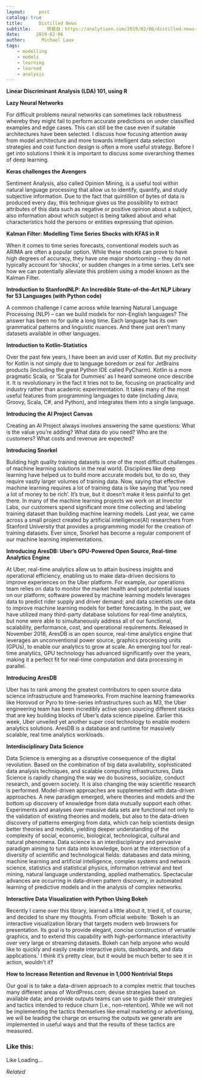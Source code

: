 ```yaml
---
layout:     post
catalog: true
title:      Distilled News
subtitle:      转载自：https://analytixon.com/2019/02/06/distilled-news-969/
date:      2019-02-06
author:      Michael Laux
tags:
    - modelling
    - models
    - learning
    - learned
    - analysis
---
```


**Linear Discriminant Analysis (LDA) 101, using R**

**Lazy Neural Networks**

For difficult problems neural networks can sometimes lack robustness whereby they might fail to perform accurate predictions on under classified examples and edge cases. This can still be the case even if suitable architectures have been selected. I discuss how focusing attention away from model architecture and more towards intelligent data selection strategies and cost function design is often a more useful strategy. Before I get into solutions I think it is important to discuss some overarching themes of deep learning.

**Keras challenges the Avengers**

Sentiment Analysis, also called Opinion Mining, is a useful tool within natural language processing that allow us to identify, quantify, and study subjective information. Due to the fact that quintillion of bytes of data is produced every day, this technique gives us the possibility to extract attributes of this data such as negative or positive opinion about a subject, also information about which subject is being talked about and what characteristics hold the persons or entities expressing that opinion.

**Kalman Filter: Modelling Time Series Shocks with KFAS in R**

When it comes to time series forecasts, conventional models such as ARIMA are often a popular option. While these models can prove to have high degrees of accuracy, they have one major shortcoming – they do not typically account for ‘shocks’, or sudden changes in a time series. Let’s see how we can potentially alleviate this problem using a model known as the Kalman Filter.

**Introduction to StanfordNLP: An Incredible State-of-the-Art NLP Library for 53 Languages (with Python code)**

A common challenge I came across while learning Natural Language Processing (NLP) – can we build models for non-English languages? The answer has been no for quite a long time. Each language has its own grammatical patterns and linguistic nuances. And there just aren’t many datasets available in other languages.

**Introduction to Kotlin-Statistics**

Over the past few years, I have been an avid user of Kotlin. But my proclivity for Kotlin is not simply due to language boredom or zeal for JetBrains products (including the great Python IDE called PyCharm). Kotlin is a more pragmatic Scala, or ‘Scala for Dummies’ as I heard someone once describe it. It is revolutionary in the fact it tries not to be, focusing on practicality and industry rather than academic experimentation. It takes many of the most useful features from programming languages to date (including Java, Groovy, Scala, C#, and Python), and integrates them into a single language.

**Introducing the AI Project Canvas**

Creating an AI Project always involves answering the same questions: What is the value you’re adding? What data do you need? Who are the customers? What costs and revenue are expected?

**Introducing Snorkel**

Building high quality training datasets is one of the most difficult challenges of machine learning solutions in the real world. Disciplines like deep learning have helped us to build more accurate models but, to do so, they require vastly larger volumes of training data. Now, saying that effective machine learning requires a lot of training data is like saying that ‘you need a lot of money to be rich’. It’s true, but it doesn’t make it less painful to get there. In many of the machine learning projects we work on at Invector Labs, our customers spend significant more time collecting and labeling training dataset than building machine learning models. Last year, we came across a small project created by artificial intelligence(AI) researchers from Stanford University that provides a programming model for the creation of training datasets. Ever since, Snorkel has become a regular component of our machine learning implementations.

**Introducing AresDB: Uber’s GPU-Powered Open Source, Real-time Analytics Engine**

At Uber, real-time analytics allow us to attain business insights and operational efficiency, enabling us to make data-driven decisions to improve experiences on the Uber platform. For example, our operations team relies on data to monitor the market health and spot potential issues on our platform; software powered by machine learning models leverages data to predict rider supply and driver demand; and data scientists use data to improve machine learning models for better forecasting. In the past, we have utilized many third-party database solutions for real-time analytics, but none were able to simultaneously address all of our functional, scalability, performance, cost, and operational requirements. Released in November 2018, AresDB is an open source, real-time analytics engine that leverages an unconventional power source, graphics processing units (GPUs), to enable our analytics to grow at scale. An emerging tool for real-time analytics, GPU technology has advanced significantly over the years, making it a perfect fit for real-time computation and data processing in parallel.

**Introducing AresDB**

Uber has to rank among the greatest contributors to open source data science infrastructure and frameworks. From machine learning frameworks like Horovod or Pyro to time-series infrastructures such as M3, the Uber engineering team has been incredibly active open sourcing different stacks that are key building blocks of Uber’s data science pipeline. Earlier this week, Uber unveiled yet another super cool technology to enable modern analytics solutions. AresDB is a database and runtime for massively scalable, real time analytics workloads.

**Interdisciplinary Data Science**

Data Science is emerging as a disruptive consequence of the digital revolution. Based on the combination of big data availability, sophisticated data analysis techniques, and scalable computing infrastructures, Data Science is rapidly changing the way we do business, socialize, conduct research, and govern society. It is also changing the way scientific research is performed. Model-driven approaches are supplemented with data-driven approaches. A new paradigm emerged, where theories and models and the bottom up discovery of knowledge from data mutually support each other. Experiments and analyses over massive data sets are functional not only to the validation of existing theories and models, but also to the data-driven discovery of patterns emerging from data, which can help scientists design better theories and models, yielding deeper understanding of the complexity of social, economic, biological, technological, cultural and natural phenomena. Data science is an interdisciplinary and pervasive paradigm aiming to turn data into knowledge, born at the intersection of a diversity of scientific and technological fields: databases and data mining, machine learning and artificial intelligence, complex systems and network science, statistics and statistical physics, information retrieval and text mining, natural language understanding, applied mathematics. Spectacular advances are occurring in data-driven pattern discovery, in automated learning of predictive models and in the analysis of complex networks.

**Interactive Data Visualization with Python Using Bokeh**

Recently I came over this library, learned a little about it, tried it, of course, and decided to share my thoughts. From official website: ‘Bokeh is an interactive visualization library that targets modern web browsers for presentation. Its goal is to provide elegant, concise construction of versatile graphics, and to extend this capability with high-performance interactivity over very large or streaming datasets. Bokeh can help anyone who would like to quickly and easily create interactive plots, dashboards, and data applications.’ I think it’s pretty clear, but it would be much better to see it in action, wouldn’t it?

**How to Increase Retention and Revenue in 1,000 Nontrivial Steps**

Our goal is to take a data-driven approach to a complex metric that touches many different areas of WordPress.com; devise strategies based on available data; and provide outputs teams can use to guide their strategies and tactics intended to reduce churn [i.e., non-retention]. While we will not be implementing the tactics themselves like email marketing or advertising, we will be leading the charge on ensuring the outputs we generate are implemented in useful ways and that the results of these tactics are measured.





### Like this:

Like Loading...


*Related*

